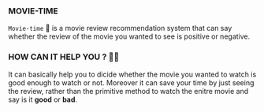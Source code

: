 ### MOVIE-TIME
`Movie-time` 🎥 is a movie review recommendation system that can say whether the review of the movie you wanted to see is positive or negative. 

### HOW CAN IT HELP YOU ? 💁‍♂️
It can basically help you to dicide whether the movie you wanted to watch is good enough to watch or not. Moreover it can save your time by just seeing the review, rather than the primitive method to watch the enitre movie and say is it **good** or **bad**.